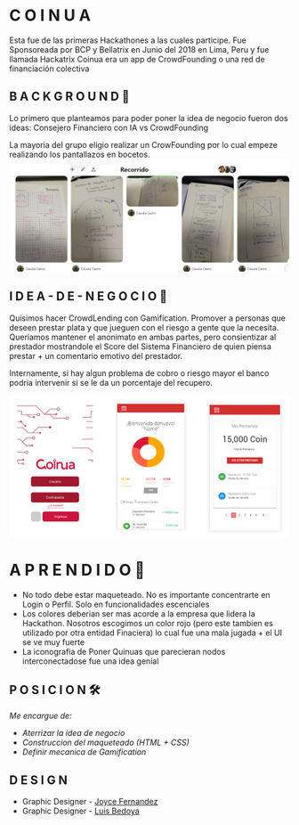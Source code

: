 # C O I N U A

Esta fue de las primeras Hackathones a las cuales participe. 
Fue Sponsoreada por BCP y Bellatrix en Junio del 2018 en Lima, Peru y fue llamada Hackatrix
Coinua era un app de CrowdFounding o una red de financiación colectiva

## B A C K G R O U N D 🚀  

Lo primero que planteamos para poder poner la idea de negocio fueron dos ideas:
Consejero Financiero con IA vs CrowdFounding

La mayoria del grupo eligio realizar un CrowFounding por lo cual empeze realizando los pantallazos en bocetos. 
![alt text](https://github.com/DarkNekoRin/Coinua/blob/master/img/Recorrido00.PNG?raw=true)


## I D E A - D E - N E G O C I O 🚀  

Quisimos hacer CrowdLending con Gamification. 
Promover a personas que deseen prestar plata y que jueguen con el riesgo a gente que la necesita. 
Queriamos mantener el anonimato en ambas partes, pero consientizar al prestador mostrandole el Score del Sistema Financiero de quien piensa prestar + un comentario emotivo del prestador. 

Internamente, si hay algun problema de cobro o riesgo mayor el banco podria intervenir si se le da un porcentaje del recupero. 

![alt text](https://github.com/DarkNekoRin/Coinua/blob/master/img/coinua.PNG?raw=true)

# A P R E N D I D O 📌

* No todo debe estar maqueteado. No es importante concentrarte en Login o Perfil. Solo en funcionalidades escenciales
* Los colores deberian ser mas acorde a la empresa que lidera la Hackathon. Nosotros escogimos un color rojo (pero este tambien es utilizado por otra entidad Finaciera) lo cual fue una mala jugada + el UI se ve muy fuerte
* La iconografia de Poner Quinuas que parecieran nodos interconectadose fue una idea genial


## P O S I C I O N  🛠️

_Me encargue de:_
* _Aterrizar la idea de negocio_
* _Construccion del maqueteado (HTML + CSS)_
* _Definir mecanica de Gamification_

## D E S I G N   
* Graphic Designer - [Joyce Fernandez](https://www.behance.net/J-Sokei)
* Graphic Designer - [Luis Bedoya](https://www.behance.net/BeddamaLuis)
